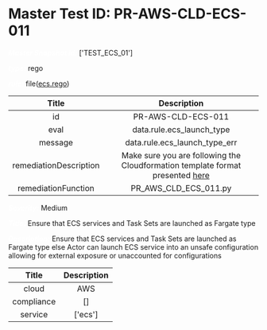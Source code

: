 



# Master Test ID: PR-AWS-CLD-ECS-011


***<font color="white">Master Snapshot Id:</font>*** ['TEST_ECS_01']

***<font color="white">type:</font>*** rego

***<font color="white">rule:</font>*** file([ecs.rego])  
  
  
  
  

|Title|Description|
| :---: | :---: |
|id|PR-AWS-CLD-ECS-011|
|eval|data.rule.ecs_launch_type|
|message|data.rule.ecs_launch_type_err|
|remediationDescription|Make sure you are following the Cloudformation template format presented <a href='https://docs.aws.amazon.com/AWSCloudFormation/latest/UserGuide/aws-resource-ecs-service.html#cfn-ecs-service-launchtype' target='_blank'>here</a>|
|remediationFunction|PR_AWS_CLD_ECS_011.py|


***<font color="white">Severity:</font>*** Medium

***<font color="white">Title:</font>*** Ensure that ECS services and Task Sets are launched as Fargate type

***<font color="white">Description:</font>*** Ensure that ECS services and Task Sets are launched as Fargate type else Actor can launch ECS service into an unsafe configuration allowing for external exposure or unaccounted for configurations  
  
  

|Title|Description|
| :---: | :---: |
|cloud|AWS|
|compliance|[]|
|service|['ecs']|



[ecs.rego]: https://github.com/prancer-io/prancer-compliance-test/tree/master/aws/cloud/ecs.rego
